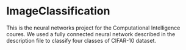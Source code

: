 # ImageClassification
This is the neural networks project for the Computational Intelligence coures. We used a fully connected neural network described in the description file to classify four classes of CIFAR-10 dataset.
